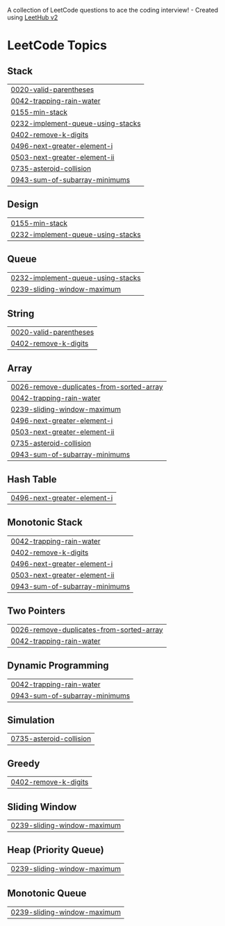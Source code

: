 A collection of LeetCode questions to ace the coding interview! - Created using [LeetHub v2](https://github.com/arunbhardwaj/LeetHub-2.0)
<!---LeetCode Topics Start-->
# LeetCode Topics
## Stack
|  |
| ------- |
| [0020-valid-parentheses](https://github.com/Shashank0701-byte/Leetcode-problems/tree/master/0020-valid-parentheses) |
| [0042-trapping-rain-water](https://github.com/Shashank0701-byte/Leetcode-problems/tree/master/0042-trapping-rain-water) |
| [0155-min-stack](https://github.com/Shashank0701-byte/Leetcode-problems/tree/master/0155-min-stack) |
| [0232-implement-queue-using-stacks](https://github.com/Shashank0701-byte/Leetcode-problems/tree/master/0232-implement-queue-using-stacks) |
| [0402-remove-k-digits](https://github.com/Shashank0701-byte/Leetcode-problems/tree/master/0402-remove-k-digits) |
| [0496-next-greater-element-i](https://github.com/Shashank0701-byte/Leetcode-problems/tree/master/0496-next-greater-element-i) |
| [0503-next-greater-element-ii](https://github.com/Shashank0701-byte/Leetcode-problems/tree/master/0503-next-greater-element-ii) |
| [0735-asteroid-collision](https://github.com/Shashank0701-byte/Leetcode-problems/tree/master/0735-asteroid-collision) |
| [0943-sum-of-subarray-minimums](https://github.com/Shashank0701-byte/Leetcode-problems/tree/master/0943-sum-of-subarray-minimums) |
## Design
|  |
| ------- |
| [0155-min-stack](https://github.com/Shashank0701-byte/Leetcode-problems/tree/master/0155-min-stack) |
| [0232-implement-queue-using-stacks](https://github.com/Shashank0701-byte/Leetcode-problems/tree/master/0232-implement-queue-using-stacks) |
## Queue
|  |
| ------- |
| [0232-implement-queue-using-stacks](https://github.com/Shashank0701-byte/Leetcode-problems/tree/master/0232-implement-queue-using-stacks) |
| [0239-sliding-window-maximum](https://github.com/Shashank0701-byte/Leetcode-problems/tree/master/0239-sliding-window-maximum) |
## String
|  |
| ------- |
| [0020-valid-parentheses](https://github.com/Shashank0701-byte/Leetcode-problems/tree/master/0020-valid-parentheses) |
| [0402-remove-k-digits](https://github.com/Shashank0701-byte/Leetcode-problems/tree/master/0402-remove-k-digits) |
## Array
|  |
| ------- |
| [0026-remove-duplicates-from-sorted-array](https://github.com/Shashank0701-byte/Leetcode-problems/tree/master/0026-remove-duplicates-from-sorted-array) |
| [0042-trapping-rain-water](https://github.com/Shashank0701-byte/Leetcode-problems/tree/master/0042-trapping-rain-water) |
| [0239-sliding-window-maximum](https://github.com/Shashank0701-byte/Leetcode-problems/tree/master/0239-sliding-window-maximum) |
| [0496-next-greater-element-i](https://github.com/Shashank0701-byte/Leetcode-problems/tree/master/0496-next-greater-element-i) |
| [0503-next-greater-element-ii](https://github.com/Shashank0701-byte/Leetcode-problems/tree/master/0503-next-greater-element-ii) |
| [0735-asteroid-collision](https://github.com/Shashank0701-byte/Leetcode-problems/tree/master/0735-asteroid-collision) |
| [0943-sum-of-subarray-minimums](https://github.com/Shashank0701-byte/Leetcode-problems/tree/master/0943-sum-of-subarray-minimums) |
## Hash Table
|  |
| ------- |
| [0496-next-greater-element-i](https://github.com/Shashank0701-byte/Leetcode-problems/tree/master/0496-next-greater-element-i) |
## Monotonic Stack
|  |
| ------- |
| [0042-trapping-rain-water](https://github.com/Shashank0701-byte/Leetcode-problems/tree/master/0042-trapping-rain-water) |
| [0402-remove-k-digits](https://github.com/Shashank0701-byte/Leetcode-problems/tree/master/0402-remove-k-digits) |
| [0496-next-greater-element-i](https://github.com/Shashank0701-byte/Leetcode-problems/tree/master/0496-next-greater-element-i) |
| [0503-next-greater-element-ii](https://github.com/Shashank0701-byte/Leetcode-problems/tree/master/0503-next-greater-element-ii) |
| [0943-sum-of-subarray-minimums](https://github.com/Shashank0701-byte/Leetcode-problems/tree/master/0943-sum-of-subarray-minimums) |
## Two Pointers
|  |
| ------- |
| [0026-remove-duplicates-from-sorted-array](https://github.com/Shashank0701-byte/Leetcode-problems/tree/master/0026-remove-duplicates-from-sorted-array) |
| [0042-trapping-rain-water](https://github.com/Shashank0701-byte/Leetcode-problems/tree/master/0042-trapping-rain-water) |
## Dynamic Programming
|  |
| ------- |
| [0042-trapping-rain-water](https://github.com/Shashank0701-byte/Leetcode-problems/tree/master/0042-trapping-rain-water) |
| [0943-sum-of-subarray-minimums](https://github.com/Shashank0701-byte/Leetcode-problems/tree/master/0943-sum-of-subarray-minimums) |
## Simulation
|  |
| ------- |
| [0735-asteroid-collision](https://github.com/Shashank0701-byte/Leetcode-problems/tree/master/0735-asteroid-collision) |
## Greedy
|  |
| ------- |
| [0402-remove-k-digits](https://github.com/Shashank0701-byte/Leetcode-problems/tree/master/0402-remove-k-digits) |
## Sliding Window
|  |
| ------- |
| [0239-sliding-window-maximum](https://github.com/Shashank0701-byte/Leetcode-problems/tree/master/0239-sliding-window-maximum) |
## Heap (Priority Queue)
|  |
| ------- |
| [0239-sliding-window-maximum](https://github.com/Shashank0701-byte/Leetcode-problems/tree/master/0239-sliding-window-maximum) |
## Monotonic Queue
|  |
| ------- |
| [0239-sliding-window-maximum](https://github.com/Shashank0701-byte/Leetcode-problems/tree/master/0239-sliding-window-maximum) |
<!---LeetCode Topics End-->